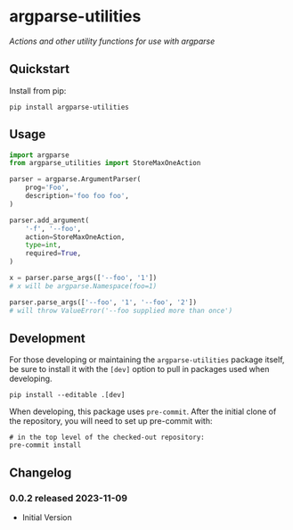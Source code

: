# argparse-utilities

*Actions and other utility functions for use with argparse*

## Quickstart

Install from pip:

```shell
pip install argparse-utilities
```

## Usage

```python
import argparse
from argparse_utilities import StoreMaxOneAction

parser = argparse.ArgumentParser(
    prog='Foo',
    description='foo foo foo',
)

parser.add_argument(
    '-f', '--foo',
    action=StoreMaxOneAction,
    type=int,
    required=True,
)

x = parser.parse_args(['--foo', '1'])
# x will be argparse.Namespace(foo=1)

parser.parse_args(['--foo', '1', '--foo', '2'])
# will throw ValueError('--foo supplied more than once')
```


## Development

For those developing or maintaining the `argparse-utilities` package itself,
be sure to install it with the `[dev]` option to pull in packages
used when developing.

    pip install --editable .[dev]

When developing, this package uses `pre-commit`.  After the initial
clone of the repository, you will need to set up pre-commit with:

    # in the top level of the checked-out repository:
    pre-commit install

## Changelog

### 0.0.2 released 2023-11-09
* Initial Version
